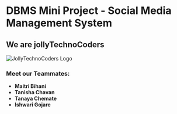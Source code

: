 # DBMS Mini Project - Social Media Management System

## We are jollyTechnoCoders

![JollyTechnoCoders Logo]("C:\Users\sumit\Downloads\photoooooooo.jpg")

### Meet our Teammates:
- **Maitri Bihani**
- **Tanisha Chavan**
- **Tanaya Chemate**
- **Ishwari Gojare**
